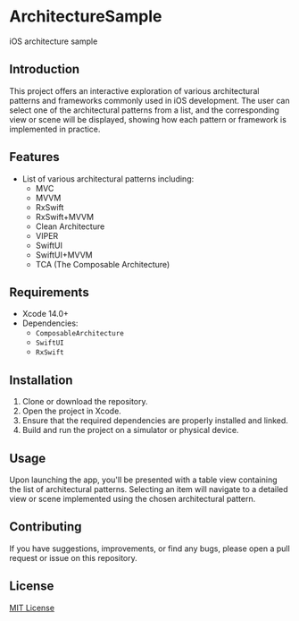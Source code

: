 # ArchitectureSample
iOS architecture sample

## Introduction

This project offers an interactive exploration of various architectural patterns and frameworks commonly used in iOS development. The user can select one of the architectural patterns from a list, and the corresponding view or scene will be displayed, showing how each pattern or framework is implemented in practice.

## Features

- List of various architectural patterns including:
  - MVC
  - MVVM
  - RxSwift
  - RxSwift+MVVM
  - Clean Architecture
  - VIPER
  - SwiftUI
  - SwiftUI+MVVM
  - TCA (The Composable Architecture)

## Requirements

- Xcode 14.0+
- Dependencies: 
  - `ComposableArchitecture`
  - `SwiftUI`
  - `RxSwift`
  
## Installation

1. Clone or download the repository.
2. Open the project in Xcode.
3. Ensure that the required dependencies are properly installed and linked.
4. Build and run the project on a simulator or physical device.

## Usage

Upon launching the app, you'll be presented with a table view containing the list of architectural patterns. Selecting an item will navigate to a detailed view or scene implemented using the chosen architectural pattern.

## Contributing

If you have suggestions, improvements, or find any bugs, please open a pull request or issue on this repository.

## License

[MIT License](LICENSE.md)
